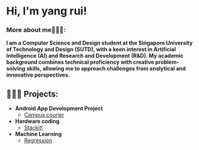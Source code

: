 <h1>Hi, I'm yang rui! <br/>

<h3> More about me🙋🏻‍♀️:</h3>
<b>I am a Computer Science and Design student at the Singapore University of Technology and Design (SUTD), with a keen interest in Artificial Intelligence (AI) and Research and Development (R&D). My academic background combines technical proficiency with creative problem-solving skills, allowing me to approach challenges from analytical and innovative perspectives.  </b>

<h2>👩🏻‍💻 Projects:</h2>

- <b>Android App Development Project</b>
  - [Campus courier](https://github.com/yruiii/CAMPUSCOURIER.git)
- <b>Hardware coding </b>
  - [Stackit!](https://github.com/yruiii/stackit.git)
- <b>Machine Learning </b>
  - [Regression](https://github.com/yruiii/regression.git)
    
<!--
**yruiii/yruiii** is a ✨ _special_ ✨ repository because its `README.md` (this file) appears on your GitHub profile.

Here are some ideas to get you started:

- 🔭 I’m currently working on ...
- 🌱 I’m currently learning ...
- 👯 I’m looking to collaborate on ...
- 🤔 I’m looking for help with ...
- 💬 Ask me about ...
- 📫 How to reach me: ...
- 😄 Pronouns: ...
- ⚡ Fun fact: ...
-->
